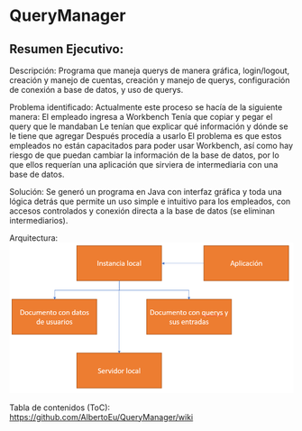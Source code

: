 # QueryManager
## Resumen Ejecutivo:
Descripción: Programa que maneja querys de manera gráfica, login/logout, creación y manejo de cuentas, creación y manejo de querys, configuración de conexión a base de datos, y uso de querys.

Problema identificado: 
Actualmente este proceso se hacía de la siguiente manera:
  El empleado ingresa a Workbench
  Tenía que copiar y pegar el query que le mandaban
  Le tenían que explicar qué información y dónde se le tiene que agregar
  Después procedía a usarlo
  El problema es que estos empleados no están capacitados para poder usar Workbench, así como hay riesgo de que puedan cambiar la información de la base de datos, por lo que ellos requerían una aplicación que sirviera de intermediaria con una base de datos.
  
Solución: Se generó un programa en Java con interfaz gráfica y toda una lógica detrás que permite un uso simple e intuitivo para los empleados, con accesos controlados y conexión directa a la base de datos (se eliminan intermediarios).

Arquitectura:
![alt text](https://github.com/AlbertoEu/QueryManager/blob/Pantallas/src/Images/Arquitectura.png)

Tabla de contenidos (ToC): https://github.com/AlbertoEu/QueryManager/wiki
